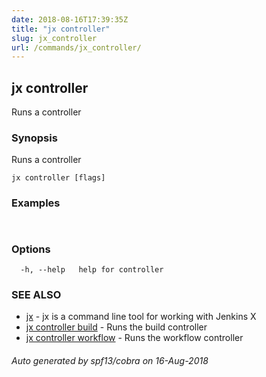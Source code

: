 ```yaml
---
date: 2018-08-16T17:39:35Z
title: "jx controller"
slug: jx_controller
url: /commands/jx_controller/
---
```

## jx controller

Runs a controller

### Synopsis

Runs a controller

```
jx controller [flags]
```

### Examples

```
  
```

### Options

```
  -h, --help   help for controller
```

### SEE ALSO

* [jx](/commands/jx/)	 - jx is a command line tool for working with Jenkins X
* [jx controller build](/commands/jx_controller_build/)	 - Runs the build controller
* [jx controller workflow](/commands/jx_controller_workflow/)	 - Runs the workflow controller

###### Auto generated by spf13/cobra on 16-Aug-2018
